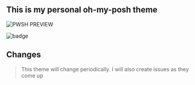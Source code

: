 ## This is my personal oh-my-posh theme

![PWSH PREVIEW](https://user-images.githubusercontent.com/68126416/188325106-59457742-b8f6-4f28-8414-afb24f489438.png)

![badge](https://img.shields.io/github/issues/tdwaf/powershell-theme)


## Changes

> This theme will change periodically. I will also create issues as they come up
